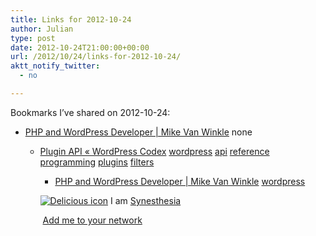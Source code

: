 ```yaml
---
title: Links for 2012-10-24
author: Julian
type: post
date: 2012-10-24T21:00:00+00:00
url: /2012/10/24/links-for-2012-10-24/
aktt_notify_twitter:
  - no

---
```

Bookmarks I&#8217;ve shared on 2012-10-24:

  * [PHP and WordPress Developer | Mike Van Winkle][1] 
    none</li> 
    
      * [Plugin API &laquo; WordPress Codex][2] 
        [wordpress][3] [api][4] [reference][5] [programming][6] [plugins][7] [filters][8] </li> 
        
          * [PHP and WordPress Developer | Mike Van Winkle][9] 
            [wordpress][3] </li> </ul> 
            
            <p class="deliciouslink">
              <a href="https://del.icio.us/synesthesia" title="See all my bookmarks on del.icio.us"><img src="https://www.synesthesia.co.uk/images/deliciousicon.jpg" alt="Delicious icon" /></a>&nbsp;I am <a href="https://del.icio.us/synesthesia" title="See all my bookmarks on del.icio.us">Synesthesia</a>
            </p>
            
            <p class="deliciouslink">
              <a href="https://del.icio.us/network?add=synesthesia" title="Add me to your del.icio.us network"><img src="https://www.synesthesia.co.uk/images/add.gif" alt="" /></a>&nbsp;<a href="https://del.icio.us/network?add=synesthesia" title="Add me to your del.icio.us network">Add me to your network</a>
            </p>

 [1]: https://mikevanwinkle.com/wordpress/simplr-registration-form-plus-v2-1-9/comment-page-1/#comment-7087
 [2]: https://codex.wordpress.org/Plugin_API
 [3]: https://www.delicious.com/synesthesia/wordpress
 [4]: https://www.delicious.com/synesthesia/api
 [5]: https://www.delicious.com/synesthesia/reference
 [6]: https://www.delicious.com/synesthesia/programming
 [7]: https://www.delicious.com/synesthesia/plugins
 [8]: https://www.delicious.com/synesthesia/filters
 [9]: https://mikevanwinkle.com/simplr-registration-form-plus/
